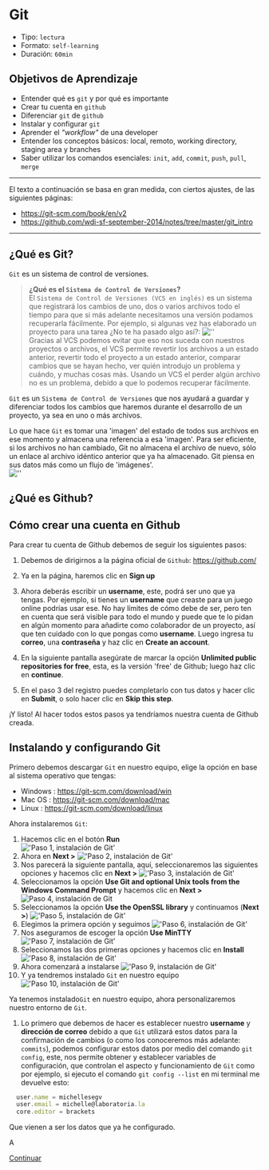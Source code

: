 # Git
- Tipo: `lectura`
- Formato: `self-learning`
- Duración: `60min`

## Objetivos de Aprendizaje

- Entender qué es `git` y por qué es importante
- Crear tu cuenta en `github`
- Diferenciar `git` de `github`
- Instalar y configurar `git`
- Aprender el _"workflow"_ de una developer
- Entender los conceptos básicos: local, remoto, working directory, staging area y branches
- Saber utilizar los comandos esenciales: `init`, `add`, `commit`, `push`, `pull`, `merge`

***

El texto a continuación se basa en gran medida, con ciertos ajustes, de las siguientes páginas:

- https://git-scm.com/book/en/v2
- https://github.com/wdi-sf-september-2014/notes/tree/master/git_intro

***

## ¿Qué es Git?

`Git` es un sistema de control de versiones.

> **¿Qué es el `Sistema de Control de Versiones`?**  
El `Sistema de Control de Versiones (VCS en inglés)` es un sistema que registrará los cambios de uno, dos o varios archivos todo el tiempo para que si más adelante necesitamos una versión podamos recuperarla fácilmente. Por ejemplo, si algunas vez has elaborado un proyecto para una tarea ¿No te ha pasado algo así?:
![''](http://fotos.subefotos.com/e6ea20e7174abf68ba4a047eaa0d5373o.png)  
Gracias al VCS podemos evitar que eso nos suceda con nuestros proyectos o archivos, el VCS permite revertir los archivos a un estado anterior, revertir todo el proyecto a un estado anterior, comparar cambios que se hayan hecho, ver quién introdujo un problema y cuándo, y muchas cosas más.  Usando un VCS el perder algún archivo no es un problema, debido a que lo podemos recuperar fácilmente.

`Git` es un `Sistema de Control de Versiones` que nos ayudará a guardar y diferenciar todos los cambios que haremos durante el desarrollo de un proyecto, ya sea en uno o más archivos.


Lo que hace `Git` es tomar una 'imagen' del estado de todos sus archivos en ese momento y almacena una referencia a esa 'imagen'. Para ser eficiente, si los archivos no han cambiado, Git no almacena el archivo de nuevo, sólo un enlace al archivo idéntico anterior que ya ha almacenado. Git piensa en sus datos más como un flujo de 'imágenes'.  
![''](http://fotos.subefotos.com/f7fc159919687104bb23335ea9d52555o.png)

## ¿Qué es Github?



## Cómo crear una cuenta en Github
Para crear tu cuenta de Github debemos de seguir los siguientes pasos:

1. Debemos de dirigirnos a la página oficial de `Github`: https://github.com/

2. Ya en la página, haremos clic en **Sign up**

3. Ahora deberás escribir un **username**, este, podrá ser uno que ya tengas. Por ejemplo, si tienes un **username** que creaste para un juego online podrías usar ese. No hay límites de cómo debe de ser, pero ten en cuenta que será visible para todo el mundo y puede que te lo pidan en algún momento para añadirte como colaborador de un proyecto, así que ten cuidado con lo que pongas como **username**. Luego ingresa tu **correo**, una **contraseña** y haz clic en **Create an account**.

4. En la siguiente pantalla asegúrate de marcar la opción **Unlimited public repositories for free**, esta, es la versión 'free' de Github; luego haz clic en **continue**.

5. En el paso 3 del registro puedes completarlo con tus datos y hacer clic en **Submit**, o solo hacer clic en **Skip this step**.

¡Y listo! Al hacer todos estos pasos ya tendríamos nuestra cuenta de Github creada.

## Instalando y configurando Git

Primero debemos descargar `Git` en nuestro equipo, elige la opción en base al sistema operativo que tengas:

  - Windows : https://git-scm.com/download/win
  - Mac OS : https://git-scm.com/download/mac
  - Linux : https://git-scm.com/download/linux

Ahora instalaremos `Git`:

1. Hacemos clic en el botón **Run**  
  !['Paso 1, instalación de Git'](http://fotos.subefotos.com/dc926ac2d62764c9861d890a87cae1d1o.png)
2. Ahora en **Next >**
  !['Paso 2, instalación de Git'](http://fotos.subefotos.com/66ccdc66224e1b301c143e2f228c56d4o.png)
3. Nos parecerá la siguiente pantalla, aquí, seleccionaremos las siguientes opciones y hacemos clic en **Next >**
  !['Paso 3, instalación de Git'](http://fotos.subefotos.com/6695c2d71e3574fea5a79d61ea8e8e11o.png)
4. Seleccionamos la opción **Use Git and optional Unix tools from the Windows Command Prompt** y hacemos clic en **Next >**
  ![Paso 4, instalación de Git](http://fotos.subefotos.com/3aeac78b635775f55e4365939b87d8e6o.png)
5. Seleccionamos la opción **Use the OpenSSL library** y continuamos (**Next >**)
  !['Paso 5, instalación de Git'](http://fotos.subefotos.com/febf4d79afaa6d625173dca24d290dc8o.png)
6. Elegimos la primera opción y seguimos
  !['Paso 6, instalación de Git'](http://fotos.subefotos.com/3794e27ec38776180c13c14819fdc0f9o.png)
7. Nos aseguramos de escoger la opción **Use MinTTY**
  !['Paso 7, instalación de Git'](http://fotos.subefotos.com/7da9d7c8c7ee9eb92ef2cc548c0f0315o.png)
8. Seleccionamos las dos primeras opciones y hacemos clic en **Install**
  !['Paso 8, instalación de Git'](http://fotos.subefotos.com/93a5079b8524142b8e07fd97981afe38o.png)
9. Ahora comenzará a instalarse
  !['Paso 9, instalación de Git'](http://fotos.subefotos.com/7ce940e5dec200b7203115b1ee22c6ffo.png)
10. Y ya tendremos instalado `Git` en nuestro equipo
  !['Paso 10, instalación de Git'](http://fotos.subefotos.com/47a5605681eec98bd81c7f60489187e4o.png)


Ya tenemos instalado`Git` en nuestro equipo, ahora personalizaremos nuestro entorno de `Git`.

1. Lo primero que debemos de hacer es establecer nuestro **username** y **dirección de correo** debido a que `Git` utilizará estos datos para la confirmación de cambios (o como los conoceremos más adelante: `commits`), podemos configurar estos datos por medio del comando `git config`, este, nos permite obtener y establecer variables de configuración, que controlan el aspecto y funcionamiento de `Git` como por ejemplo, si ejecuto el comando `git config --list` en mi terminal me devuelve esto:
```js
  user.name = michellesegv
  user.email = michelle@laboratoria.la
  core.editor = brackets
```
Que vienen a ser los datos que ya he configurado.

  A

[Continuar](03-recap-intro.md)
